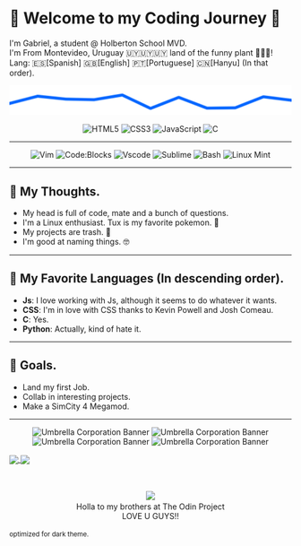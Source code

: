 # 👾 Welcome to my Coding Journey 🚀
I'm Gabriel, a student @ Holberton School MVD. <br />
I'm From Montevideo, Uruguay 🇺🇾🇺🇾🇺🇾 land of the funny plant 🥦🥦🥦! <br />
Lang: 🇪🇸[Spanish]  🇬🇧[English]  🇵🇹[Portuguese]  🇨🇳[Hanyu] (In that order).<br />

<picture>
 <source media="(prefers-color-scheme: dark)" srcset="https://raw.githubusercontent.com/glovek08/glovek08/refs/heads/main/line-blue_dark.svg">
 <source media="(prefers-color-scheme: light)" srcset="https://raw.githubusercontent.com/glovek08/glovek08/refs/heads/main/line-red-light.svg">
 <img alt="Banner graphical line" src="https://raw.githubusercontent.com/glovek08/glovek08/refs/heads/main/line-blue_dark.svg">
</picture>
<p align=center>
<img src="https://cdn.jsdelivr.net/gh/devicons/devicon/icons/html5/html5-plain.svg" alt="HTML5" width="40" height="40"/>
<img src="https://cdn.jsdelivr.net/gh/devicons/devicon/icons/css3/css3-plain.svg" alt="CSS3" width="40" height="40" />
<img src="https://cdn.jsdelivr.net/gh/devicons/devicon/icons/javascript/javascript-plain.svg" alt="JavaScript" width="40" height="40" />
<img src="https://upload.wikimedia.org/wikipedia/commons/1/19/C_Logo.png" alt="C" width="35" height="40" />

---

<p align=center>
<img src="https://upload.wikimedia.org/wikipedia/commons/thumb/9/9f/Vimlogo.svg/1088px-Vimlogo.svg.png" alt="Vim" width="40" height="40" />
<img src="https://upload.wikimedia.org/wikipedia/commons/4/4b/Codeblocks_logo.png" alt="Code:Blocks" width="40" height="40" />
<img src="https://upload.wikimedia.org/wikipedia/commons/thumb/9/9a/Visual_Studio_Code_1.35_icon.svg/1024px-Visual_Studio_Code_1.35_icon.svg.png" alt="Vscode" width="40" height="40" />
<img src="https://upload.wikimedia.org/wikipedia/en/d/d2/Sublime_Text_3_logo.png?20170914142615" alt="Sublime" width="40" height="40" />
<img src="https://bashlogo.com/img/symbol/svg/full_colored_light.svg" alt="Bash" width="40" height="40" />
<img src="https://upload.wikimedia.org/wikipedia/commons/thumb/3/3f/Linux_Mint_logo_without_wordmark.svg/1024px-Linux_Mint_logo_without_wordmark.svg.png?20211107101027" alt="Linux Mint" width="40" height="40" />





---

## 🧠 My Thoughts.

- My head is full of code, mate and a bunch of questions.
- I'm a Linux enthusiast. Tux is my favorite pokemon. 🐧 
- My projects are trash. 💩
- I'm good at naming things. 🤓

---

## 🦄 My Favorite Languages (In descending order).
- **Js**: I love working with Js, although it seems to do whatever it wants. 
- **CSS**: I'm in love with CSS thanks to Kevin Powell and Josh Comeau.
- **C**: Yes.
- **Python**: Actually, kind of hate it.
---

## 🤖 Goals.
- Land my first Job.
- Collab in interesting projects.
- Make a SimCity 4 Megamod.

---
<p align="center">
 <img src="https://ftp.psu.ac.th/pub/linux-logo/linloga.gif" alt="Umbrella Corporation Banner" width="100px" />
 <img src="https://ftp.psu.ac.th/pub/linux-logo/linloga.gif" alt="Umbrella Corporation Banner" width="100px" />
 <img src="https://ftp.psu.ac.th/pub/linux-logo/linloga.gif" alt="Umbrella Corporation Banner" width="100px" />
 <img src="https://ftp.psu.ac.th/pub/linux-logo/linloga.gif" alt="Umbrella Corporation Banner" width="100px" />
 </p>
</p>
<a href="https://github.com/anuraghazra/github-readme-stats">
  <img height=200 align="center" src="https://github-readme-stats.vercel.app/api?username=glovek08&theme=transparent&card_width=110" />
</a>
<a href="https://github.com/anuraghazra/convoychat">
  <img height=200 align="center" src="https://github-readme-stats.vercel.app/api/top-langs?username=glovek08&layout=compact&langs_count=8&card_width=300&theme=transparent" />
</a><br />
<br />
<br />
<p align="center">
  <a href="https://theodinproject.com" target="_blank">
    <img height="100" src="https://cdn.statically.io/gh/TheOdinProject/curriculum/5f37d43908ef92499e95a9b90fc3cc291a95014c/html_css/project-sign-up-form/odin-lined.png"/>
  </a><br />
Holla to my brothers at The Odin Project<br />
 LOVE U GUYS!!
</p>
<small>optimized for dark theme.</small>








